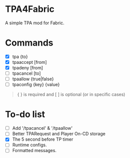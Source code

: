 # TPA4Fabric
A simple TPA mod for Fabric.

# Commands
- [x] tpa {to}
- [x] tpaaccept [from]
- [x] tpadeny [from]
- [ ] tpacancel [to]
- [ ] tpaallow {true|false}
- [ ] tpaconfig {key} {value}

> { } is required and [ ] is optional (or in specific cases)

# To-do list 
- [ ] Add '/tpacancel' & '/tpaallow'
- [ ] Better TPARequest and Player On-CD storage
- [x] The 5 second before TP timer
- [ ] Runtime configs.
- [ ] Formatted messages.
